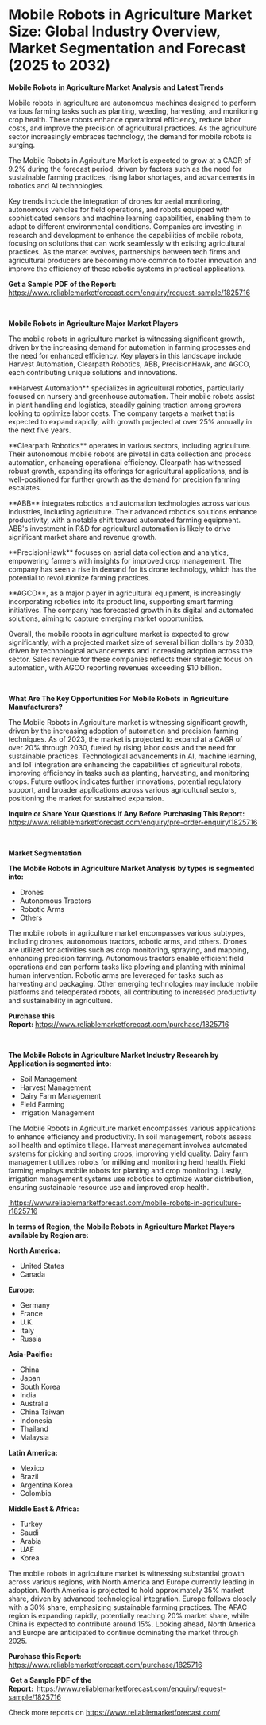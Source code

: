 <p><h1>Mobile Robots in Agriculture Market Size: Global Industry Overview, Market Segmentation and Forecast (2025 to 2032)</h1></p><p><strong>Mobile Robots in Agriculture Market Analysis and Latest Trends</strong></p>
<p><p>Mobile robots in agriculture are autonomous machines designed to perform various farming tasks such as planting, weeding, harvesting, and monitoring crop health. These robots enhance operational efficiency, reduce labor costs, and improve the precision of agricultural practices. As the agriculture sector increasingly embraces technology, the demand for mobile robots is surging. </p><p>The Mobile Robots in Agriculture Market is expected to grow at a CAGR of 9.2% during the forecast period, driven by factors such as the need for sustainable farming practices, rising labor shortages, and advancements in robotics and AI technologies. </p><p>Key trends include the integration of drones for aerial monitoring, autonomous vehicles for field operations, and robots equipped with sophisticated sensors and machine learning capabilities, enabling them to adapt to different environmental conditions. Companies are investing in research and development to enhance the capabilities of mobile robots, focusing on solutions that can work seamlessly with existing agricultural practices. As the market evolves, partnerships between tech firms and agricultural producers are becoming more common to foster innovation and improve the efficiency of these robotic systems in practical applications.</p></p>
<p><strong>Get a Sample PDF of the Report:&nbsp;</strong> <a href="https://www.reliablemarketforecast.com/enquiry/request-sample/1825716?utm_campaign=3445&utm_medium=2&utm_source=Github&utm_content=ia&utm_term=09042025&utm_id=mobile-robots-in-agriculture">https://www.reliablemarketforecast.com/enquiry/request-sample/1825716</a></p>
<p>&nbsp;</p>
<p><strong>Mobile Robots in Agriculture Major Market Players</strong></p>
<p><p>The mobile robots in agriculture market is witnessing significant growth, driven by the increasing demand for automation in farming processes and the need for enhanced efficiency. Key players in this landscape include Harvest Automation, Clearpath Robotics, ABB, PrecisionHawk, and AGCO, each contributing unique solutions and innovations.</p><p>**Harvest Automation** specializes in agricultural robotics, particularly focused on nursery and greenhouse automation. Their mobile robots assist in plant handling and logistics, steadily gaining traction among growers looking to optimize labor costs. The company targets a market that is expected to expand rapidly, with growth projected at over 25% annually in the next five years.</p><p>**Clearpath Robotics** operates in various sectors, including agriculture. Their autonomous mobile robots are pivotal in data collection and process automation, enhancing operational efficiency. Clearpath has witnessed robust growth, expanding its offerings for agricultural applications, and is well-positioned for further growth as the demand for precision farming escalates.</p><p>**ABB** integrates robotics and automation technologies across various industries, including agriculture. Their advanced robotics solutions enhance productivity, with a notable shift toward automated farming equipment. ABB's investment in R&D for agricultural automation is likely to drive significant market share and revenue growth.</p><p>**PrecisionHawk** focuses on aerial data collection and analytics, empowering farmers with insights for improved crop management. The company has seen a rise in demand for its drone technology, which has the potential to revolutionize farming practices.</p><p>**AGCO**, as a major player in agricultural equipment, is increasingly incorporating robotics into its product line, supporting smart farming initiatives. The company has forecasted growth in its digital and automated solutions, aiming to capture emerging market opportunities.</p><p>Overall, the mobile robots in agriculture market is expected to grow significantly, with a projected market size of several billion dollars by 2030, driven by technological advancements and increasing adoption across the sector. Sales revenue for these companies reflects their strategic focus on automation, with AGCO reporting revenues exceeding $10 billion.</p></p>
<p>&nbsp;</p>
<p><strong>What Are The Key Opportunities For Mobile Robots in Agriculture Manufacturers?</strong></p>
<p><p>The Mobile Robots in Agriculture market is witnessing significant growth, driven by the increasing adoption of automation and precision farming techniques. As of 2023, the market is projected to expand at a CAGR of over 20% through 2030, fueled by rising labor costs and the need for sustainable practices. Technological advancements in AI, machine learning, and IoT integration are enhancing the capabilities of agricultural robots, improving efficiency in tasks such as planting, harvesting, and monitoring crops. Future outlook indicates further innovations, potential regulatory support, and broader applications across various agricultural sectors, positioning the market for sustained expansion.</p></p>
<p><strong>Inquire or Share Your Questions If Any Before Purchasing This Report:</strong> <a href="https://www.reliablemarketforecast.com/enquiry/pre-order-enquiry/1825716?utm_campaign=3445&utm_medium=2&utm_source=Github&utm_content=ia&utm_term=09042025&utm_id=mobile-robots-in-agriculture">https://www.reliablemarketforecast.com/enquiry/pre-order-enquiry/1825716</a></p>
<p>&nbsp;</p>
<p><strong>Market Segmentation</strong></p>
<p><strong>The Mobile Robots in Agriculture Market Analysis by types is segmented into:</strong></p>
<p><ul><li>Drones</li><li>Autonomous Tractors</li><li>Robotic Arms</li><li>Others</li></ul></p>
<p><p>The mobile robots in agriculture market encompasses various subtypes, including drones, autonomous tractors, robotic arms, and others. Drones are utilized for activities such as crop monitoring, spraying, and mapping, enhancing precision farming. Autonomous tractors enable efficient field operations and can perform tasks like plowing and planting with minimal human intervention. Robotic arms are leveraged for tasks such as harvesting and packaging. Other emerging technologies may include mobile platforms and teleoperated robots, all contributing to increased productivity and sustainability in agriculture.</p></p>
<p><strong>Purchase this Report:&nbsp;</strong><a href="https://www.reliablemarketforecast.com/purchase/1825716?utm_campaign=3445&utm_medium=2&utm_source=Github&utm_content=ia&utm_term=09042025&utm_id=mobile-robots-in-agriculture">https://www.reliablemarketforecast.com/purchase/1825716</a></p>
<p>&nbsp;</p>
<p><strong>The Mobile Robots in Agriculture Market Industry Research by Application is segmented into:</strong></p>
<p><ul><li>Soil Management</li><li>Harvest Management</li><li>Dairy Farm Management</li><li>Field Farming</li><li>Irrigation Management</li></ul></p>
<p><p>The Mobile Robots in Agriculture market encompasses various applications to enhance efficiency and productivity. In soil management, robots assess soil health and optimize tillage. Harvest management involves automated systems for picking and sorting crops, improving yield quality. Dairy farm management utilizes robots for milking and monitoring herd health. Field farming employs mobile robots for planting and crop monitoring. Lastly, irrigation management systems use robotics to optimize water distribution, ensuring sustainable resource use and improved crop health.</p></p>
<p><a href="https://www.reliablemarketforecast.com/mobile-robots-in-agriculture-r1825716?utm_campaign=3445&utm_medium=2&utm_source=Github&utm_content=ia&utm_term=09042025&utm_id=mobile-robots-in-agriculture">&nbsp;https://www.reliablemarketforecast.com/mobile-robots-in-agriculture-r1825716</a></p>
<p><strong>In terms of Region, the Mobile Robots in Agriculture Market Players available by Region are:</strong></p>
<p>
    <p> <strong> North America: </strong>
        <ul>
            <li>United States</li>
            <li>Canada</li>
        </ul>
        </p> 
    <p> <strong> Europe: </strong>
        <ul>
            <li>Germany</li>
            <li>France</li>
            <li>U.K.</li>
            <li>Italy</li>
            <li>Russia</li>
        </ul>
        </p> 
    <p> <strong> Asia-Pacific: </strong>
        <ul>
            <li>China</li>
            <li>Japan</li>
            <li>South Korea</li>
            <li>India</li>
            <li>Australia</li>
            <li>China Taiwan</li>
            <li>Indonesia</li>
            <li>Thailand</li>
            <li>Malaysia</li>
        </ul>
        </p> 
    <p> <strong> Latin America: </strong>
        <ul>
            <li>Mexico</li>
            <li>Brazil</li>
            <li>Argentina Korea</li>
            <li>Colombia</li>
        </ul>
        </p> 
    <p> <strong> Middle East & Africa: </strong>
        <ul>
            <li>Turkey</li>
            <li>Saudi</li>
            <li>Arabia</li>
            <li>UAE</li>
            <li>Korea</li>
        </ul>
    </p>
    </p>
<p><p>The mobile robots in agriculture market is witnessing substantial growth across various regions, with North America and Europe currently leading in adoption. North America is projected to hold approximately 35% market share, driven by advanced technological integration. Europe follows closely with a 30% share, emphasizing sustainable farming practices. The APAC region is expanding rapidly, potentially reaching 20% market share, while China is expected to contribute around 15%. Looking ahead, North America and Europe are anticipated to continue dominating the market through 2025.</p></p>
<p><strong>Purchase this Report: </strong><a href="https://www.reliablemarketforecast.com/purchase/1825716?utm_campaign=3445&utm_medium=2&utm_source=Github&utm_content=ia&utm_term=09042025&utm_id=mobile-robots-in-agriculture">https://www.reliablemarketforecast.com/purchase/1825716</a></p>
<p>&nbsp;<strong>Get a Sample PDF of the Report:&nbsp;&nbsp;</strong><a href="https://www.reliablemarketforecast.com/enquiry/request-sample/1825716?utm_campaign=3445&utm_medium=2&utm_source=Github&utm_content=ia&utm_term=09042025&utm_id=mobile-robots-in-agriculture">https://www.reliablemarketforecast.com/enquiry/request-sample/1825716</a></p>
<p><strong></strong></p>
<p>Check more reports on <a href="https://www.reliablemarketforecast.com/?utm_campaign=3445&utm_medium=2&utm_source=Github&utm_content=ia&utm_term=09042025&utm_id=mobile-robots-in-agriculture">https://www.reliablemarketforecast.com/</a></p>